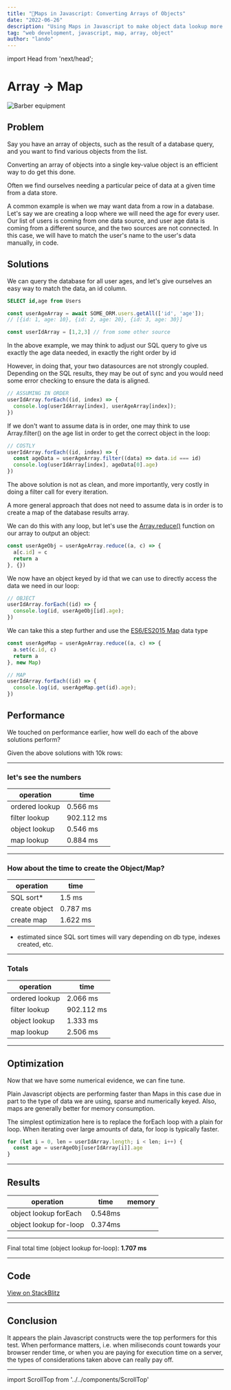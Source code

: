 ```yaml
---
title: "📍Maps in Javascript: Converting Arrays of Objects"
date: "2022-06-26"
description: "Using Maps in Javascript to make object data lookup more efficient"
tag: "web development, javascript, map, array, object"
author: "lando"
---
```


import Head from 'next/head';

<Head>
  <meta name="title" content="Maps in Javascript: Converting Arrays of Objects" />
  <meta name="description" content="Using Maps in Javascript to make object data lookup more efficient" />
  <meta name="keywords" content="web development, javascript, map, array, object" />
  <meta property="og:description" content="Using Maps in Javascript to make object data lookup more efficient" />
  <meta property="og:title" content="Maps in Javascript: Converting Arrays of Objects" />
  <link rel="canonical" href="https://www.lando.blog/posts/javascript-convert-array-of-objects-to-map" />
</Head>

# Array -> Map

<img src="/images/hans-isaacson-NLfvLYxR-lA-unsplash.jpg" alt="Barber equipment" />

## Problem

Say you have an array of objects, such as the result of a database query, and you want to find various objects from the list.

Converting an array of objects into a single key-value object is an efficient way to do get this done.

Often we find ourselves needing a particular peice of data at a given time from a data store.

A common example is when we may want data from a row in a database. Let's say we are creating a loop where we will need the age for every user. Our list of users is coming from one data source, and user age data is coming from a different source, and the two sources are not connected. In this case, we will have to match the user's name to the user's data manually, in code.

## Solutions

We can query the database for all user ages, and let's give ourselves an easy way to match the data, an id column.

```sql
SELECT id,age from Users
```

```js
const userAgeArray = await SOME_ORM.users.getAll(['id', 'age']);
// [{id: 1, age: 10}, {id: 2, age: 20}, {id: 3, age: 30}]

const userIdArray = [1,2,3] // from some other source
```

In the above example, we may think to adjust our SQL query to give us exactly the age data needed, in exactly the right order by id

However, in doing that, your two datasources are not strongly coupled. Depending on the SQL results, they may be out of sync and you would need some error checking to ensure the data is aligned.

```js
// ASSUMING IN ORDER
userIdArray.forEach((id, index) => {
  console.log(userIdArray[index], userAgeArray[index]);
})
```
If we don't want to assume data is in order, one may think to use Array.filter() on the age list in order to get the correct object in the loop:

```js
// COSTLY
userIdArray.forEach((id, index) => {
  const ageData = userAgeArray.filter((data) => data.id === id)
  console.log(userIdArray[index], ageData[0].age)
})
```
The above solution is not as clean, and more importantly, very costly in doing a filter call for every iteration.

A more general approach that does not need to assume data is in order is to create a map of the database results array.

We can do this with any loop, but let's use the [Array.reduce()](https://developer.mozilla.org/en-US/docs/Web/JavaScript/Reference/Global_Objects/Array/reduce) function on our array to output an object:

```js
const userAgeObj = userAgeArray.reduce((a, c) => {
  a[c.id] = c
  return a
}, {})
```
We now have an object keyed by id that we can use to directly access the data we need in our loop:

```js
// OBJECT
userIdArray.forEach((id) => {
  console.log(id, userAgeObj[id].age);
})
```
We can take this a step further and use the [ES6/ES2015 Map](https://developer.mozilla.org/en-US/docs/Web/JavaScript/Reference/Global_Objects/Map) data type

```javascript
const userAgeMap = userAgeArray.reduce((a, c) => {
  a.set(c.id, c)
  return a
}, new Map)

// MAP
userIdArray.forEach((id) => {
  console.log(id, userAgeMap.get(id).age);
})
```

## Performance

We touched on performance earlier, how well do each of the above solutions perform?

Given the above solutions with 10k rows:

---

### let's see the numbers

| **operation**  | **time**   |
| -------------- | ---------- |
| ordered lookup | 0.566 ms   |
| filter lookup  | 902.112 ms |
| object lookup  | 0.546 ms   |
| map lookup     | 0.884 ms   |

---

### How about the time to create the Object/Map?

| **operation** | **time** |
| ------------- | -------- |
| SQL sort*     | 1.5 ms   |
| create object | 0.787 ms |
| create map    | 1.622 ms |

* estimated since SQL sort times will vary depending on db type, indexes created, etc.

---

### Totals

| **operation**  | **time**   |
| -------------- | ---------- |
| ordered lookup | 2.066 ms   |
| filter lookup  | 902.112 ms |
| object lookup  | 1.333 ms   |
| map lookup     | 2.506 ms   |

---

## Optimization

Now that we have some numerical evidence, we can fine tune.

Plain Javascript objects are performing faster than Maps in this case due in part to the type of data we are using, sparse and numerically keyed. Also, maps are generally better for memory consumption.

The simplest optimization here is to replace the forEach loop with a plain for loop. When iterating over large amounts of data, for loop is typically faster.

```js
for (let i = 0, len = userIdArray.length; i < len; i++) {
  const age = userAgeObj[userIdArray[i]].age
}
```

---

## Results

| **operation**          | **time** | **memory** |
| ---------------------- | -------- | ---------- |
| object lookup forEach  | 0.548ms  |
| object lookup for-loop | 0.374ms  |

---

Final total time (object lookup for-loop): **1.707 ms**

---

## Code

[View on StackBlitz](https://stackblitz.com/edit/node-cgq7q5?file=index.js)

---

## Conclusion

It appears the plain Javascript constructs were the top performers for this test. When performance matters, i.e. when miliseconds count towards your browser render time, or when you are paying for execution time on a server, the types of considerations taken above can really pay off.

---

import ScrollTop from '../../components/ScrollTop'

<ScrollTop />

